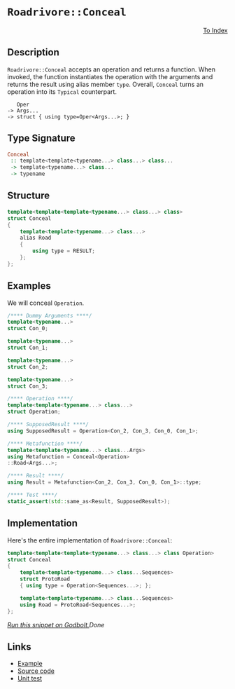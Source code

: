 <!-- Copyright 2024 Feng Mofan
SPDX-License-Identifier: Apache-2.0 -->

# `Roadrivore::Conceal`

<p style='text-align: right;'><a href="../../../facilities/metafunctions.md#roadrivore-conceal">To Index</a></p>

## Description

`Roadrivore::Conceal` accepts an operation and returns a function.
When invoked, the function instantiates the operation with the arguments and returns the result using alias member `type`.
Overall, `Conceal` turns an operation into its `Typical` counterpart.

<pre><code>   Oper
-> Args...
-> struct { using type=Oper&lt;Args...&gt;; }</code></pre>

## Type Signature

```Haskell
Conceal
 :: template<template<typename...> class...> class... 
 -> template<typename...> class...
 -> typename
```

## Structure

```C++
template<template<template<typename...> class...> class>
struct Conceal
{
    template<template<typename...> class...>
    alias Road
    {
        using type = RESULT;
    };
};
```

## Examples

We will conceal `Operation`.

```C++
/**** Dummy Arguments ****/
template<typename...>
struct Con_0;

template<typename...>
struct Con_1;

template<typename...>
struct Con_2;

template<typename...>
struct Con_3;

/**** Operation ****/
template<template<typename...> class...>
struct Operation;

/**** SupposedResult ****/
using SupposedResult = Operation<Con_2, Con_3, Con_0, Con_1>;

/**** Metafunction ****/
template<template<typename...> class...Args>
using Metafunction = Conceal<Operation>
::Road<Args...>;

/**** Result ****/
using Result = Metafunction<Con_2, Con_3, Con_0, Con_1>::type;

/**** Test ****/
static_assert(std::same_as<Result, SupposedResult>);
```

## Implementation

Here's the entire implementation of `Roadrivore::Conceal`:

```C++
template<template<template<typename...> class...> class Operation>
struct Conceal
{
    template<template<typename...> class...Sequences>
    struct ProtoRoad
    { using type = Operation<Sequences...>; };

    template<template<typename...> class...Sequences>
    using Road = ProtoRoad<Sequences...>;
};
```

[*Run this snippet on Godbolt.*](https://godbolt.org/#z:OYLghAFBqd5QCxAYwPYBMCmBRdBLAF1QCcAaPECAMzwBtMA7AQwFtMQByARg9KtQYEAysib0QXACx8BBAKoBnTAAUAHpwAMvAFYTStJg1DIApACYAQuYukl9ZATwDKjdAGFUtAK4sGe1wAyeAyYAHI%2BAEaYxCAArADMpAAOqAqETgwe3r56KWmOAkEh4SxRMQm2mPYFDEIETMQEWT5%2BXJXVGXUNBEVhkdFxiQr1jc05bcPdvSVlgwCUtqhexMjsHAD0AFTbO7t7%2BzvrJhoAgls7ANQAkixJ9GyCTDUXu0en5wefB28nxycEmFuBgBJnibgBQKemFB4MBdyhMIIAE8koxWJgAHRY0HYC7IAwKBRYjE4vEEhQXADyqOITwyOL%2Bw2IXgcFw8DFWYj%2BJgA7FZThdBRcIfCQWCRcDoeKUWi2MTSfimITiUJMABHLyMVYKBkCoVMlkEC7KYioIgAJVQTHQfyFF15FguXjSRmFMvt8QAIlSaXSBDDVRqtZgidj4thQY7eZ7I9y9YKJQjxXDJYiZcw5WHcYrlVjA5qOSHdSc7c7gsALpbrR7vSazagqzawfng6GSeHY6do53fu8vp8fh9NhdsKpWHdMC9Dn8h/3p12u2Z4sF8V4sB63GhC0kCDqOwuzrsLp6fCwkRcTsRgD5GLup9sfomxeD0%2Bj5fuTgbWeyAPoaHt/E%2BUovqiGaYlmjIEMy34CD%2BXAAacQFpqBb4QacX5Gr%2BZgIf8KZJiBsrge2EboVBhpsrB8Q4UOPrRH6DD3psj54c%2BSHSihmbEWSSptsWGG0bSNTUUeQheEkeSYOg5ohl4tBGq8fxlq6oniakknSQoslGqC3rUnRQlglhpAUQwP6JCZf7Gb%2B8EdvE/K9oelwALKYPUVBeByzwKYhLHAWxBFge%2B2bksSl7AHuJEnEpFYuW5HkOBkNYmZytAwnpgn0h%2BIAgI2MJhbxtn2TOR4aVpjE/NFlYyXJSWxUw7meZlbhGRZ5m/hoVmwTZ2DZciqLCZcAAqIbyfOn71I4yA/jx0QEBAwzoNlCjotNe5uKVcnGSpElSdVBA4nMOEcAstCcLEvB%2BBwWikKgnBuNY1gXAoSwrJO5jxDwpAEJox0LAA1nEkgYhoAAcZhmAAnBDXCxKDINcDyPLSKdHCSLwLASBoHWXddt0cLwCggB131XcdpBwLAMCICASwEEkXgEOQlBoLcdDRKE6KcKoIMAGwALQ85IFzAMgyAXFIGJmLwkmECQeCLW0/CCCIYjsFIMiCIoKjqKTpC6G0ADutJJJwPAnWdF0/TdnCUgz9NGqgVAXNz/OC8Lovi0DZgXBAHis/QxD2kuXBzLwJNaAsEBICzSRs2QFAQDHccgMAUhmHwdAAsQhMQBEVsRMEDRIqbvAF8wxBIpSETaJgDgl6QLMPAQlIMLQxe61gEReMAbhiLQhPcLwWAsIYwDiB3eDELXjgAG4hlbmCqLXDNrJ9wQAij120HgES0hXHhYFbUF4Bjg%2BkHPxARGpnqAqP29GD9CxUAY4UAGp4JgBt6Zdn1K8IojiHVn/LWagrb630KPFAD1LD6B3oTSACxUA7gyAPPmC0dKmEsNYMwuML7EHlvPBB7Rp4ZBcAwdwngWj%2BHIdMfoMQ2h5HSAIMYrRkipCYQwWhpQBgTCqCQgQXRRiUPGMQhKAiRg9GCH0bh9DbASJYXoSYjQuGzBDosZYqwJDmw4OdUgONeB42drzAWQsRZiwlt7CAuBZaB3eiHMOj8FgIEwNaAYEB/ogEkPEDEEN4hIw0JIMwkgeZY1iDzCG%2BhOBo1IBjD6GIeZcB5iDCG8MeaxEkDDXxPM9FWzxgTImX1H7kyplHGmdsGZM0Tqgf27NOYcAaCwGePI%2BZMG4q6LgEMMRcGBtLfARB8EKw1v/VWEhpDAKUKA3Wuh05GyYCbQe2jdH6OthwW2dMGYXEdkY12QtFTtM6d0jQPs/axwDkHeIZhQ6FNJpHaO1TTnREqUnAOKADBGA6VwDqNA5LRBznnXWZci710BRXKuNc65n0breFubcrad27r3Wg/d67Dzvmsa6%2BAp4JTngPa6i9l4AnruvKoVtt67yLgfdFYd8Gn0%2BhfK%2BSgb4jyMPfUANy%2BAvwUO/T%2B3965/xVoAsZsgQE62utMiBD9MFWBgWS%2BB7ibrIIEKg9BXopXYNwdEAZhD5V2H4X4CArgFFtECFImYPC2H5AyEai1HCVHmt1WI2o8jhGsIdTUQRkjih0MUc67IrqJF2voQsZ6Gi1aLMtrrQxLsTFtIrB0rpwMfbWP6ec%2Bx1yI5OJcVgGI8qUbRNiZ0gJPJYgQ0RvEQJwSMk5MjZwfJxMikU2prTe2Tz7lxw5mwTgDS3YsAUDPMWM942SmGL0mx8s9D8oAWrIVmsJmip0CARIsz5lm0iToiNuMbblIdk7VQPa%2B0DqHVCYYxy21nPevEK54cyalOeY8hOd6Yj9vEj%2BQdEMfzDoID%2BPdYzM6/MoP866IL26fWA2C6e9coWCBhe3DFmAu49z7gPT6qKWVUtIJikhOKF5L2QCvIlggSW6zJXvJElKj40vrvS6%2Bt8WXliKc/Jgb8P5f1Any2QArp1DJFWAxdErjDQJsLK%2BAiDFUMAHusBaUCsGWBwQYvBBC5XBr4Y6shFC/XUPQIG3I7CajWsYTUbTvCOjiO6Nat1nQA2mu9RMX1VDbNTGszIrR6jXouZRks3JnBnb7v7RcN9GJP1Jr6SQVNV7HGkGca4nN2j80gEhhieI8RYiwwyVjJLPIknVs3fjWwBTr1zA8ZIWIPiEY8ixiDSQ0MuBgzMNklG8QN0GNrem36a6pbZea7lgrCwL5pGcJIIAA%3D)$Done$

## Links

- [Example](../../../code/facilities/metafunctions/roadrivore/conceal/implementation.hpp)
- [Source code](../../../../conceptrodon/roadrivore/conceal.hpp)
- [Unit test](../../../../tests/unit/metafunctions/roadrivore/conceal.test.hpp)
